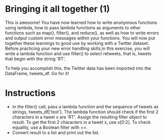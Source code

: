 # Bringing it all together (1)
This is awesome! You have now learned how to write anonymous functions using lambda, how to pass lambda functions as arguments to other functions such as map(), filter(), and reduce(), as well as how to write errors and output custom error messages within your functions. You will now put together these learnings to good use by working with a Twitter dataset. Before practicing your new error handling skills,in this exercise, you will write a lambda function and use filter() to select retweets, that is, tweets that begin with the string 'RT'.

To help you accomplish this, the Twitter data has been imported into the DataFrame, tweets_df. Go for it!

# Instructions
- In the filter() call, pass a lambda function and the sequence of tweets as strings, tweets_df['text']. The lambda function should check if the first 2 characters in a tweet x are 'RT'. Assign the resulting filter object to result. To get the first 2 characters in a tweet x, use x[0:2]. To check equality, use a Boolean filter with ==.
- Convert result to a list and print out the list.

